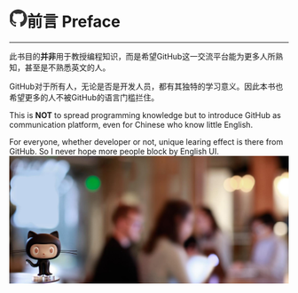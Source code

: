 # ![](/assets/logo.png)前言  Preface

---

此书目的**并非**用于教授编程知识，而是希望GitHub这一交流平台能为更多人所熟知，甚至是不熟悉英文的人。

GitHub对于所有人，无论是否是开发人员，都有其独特的学习意义。因此本书也希望更多的人不被GitHub的语言门槛拦住。

This is **NOT** to spread programming knowledge but to introduce GitHub as communication platform, even for Chinese who know little English.

For everyone, whether developer or not, unique learing effect is there from GitHub. So I never hope more people block by English UI.![](/assets/home-hero.jpg)


